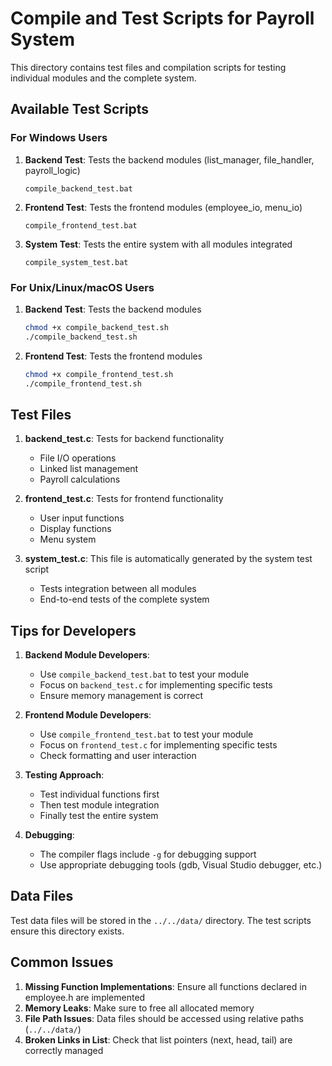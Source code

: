 # Compile and Test Scripts for Payroll System

This directory contains test files and compilation scripts for testing individual modules and the complete system.

## Available Test Scripts

### For Windows Users

1. **Backend Test**: Tests the backend modules (list_manager, file_handler, payroll_logic)
   ```
   compile_backend_test.bat
   ```

2. **Frontend Test**: Tests the frontend modules (employee_io, menu_io)
   ```
   compile_frontend_test.bat
   ```

3. **System Test**: Tests the entire system with all modules integrated
   ```
   compile_system_test.bat
   ```

### For Unix/Linux/macOS Users

1. **Backend Test**: Tests the backend modules
   ```bash
   chmod +x compile_backend_test.sh
   ./compile_backend_test.sh
   ```

2. **Frontend Test**: Tests the frontend modules
   ```bash
   chmod +x compile_frontend_test.sh
   ./compile_frontend_test.sh
   ```

## Test Files

1. **backend_test.c**: Tests for backend functionality
   - File I/O operations
   - Linked list management
   - Payroll calculations

2. **frontend_test.c**: Tests for frontend functionality
   - User input functions
   - Display functions
   - Menu system

3. **system_test.c**: This file is automatically generated by the system test script
   - Tests integration between all modules
   - End-to-end tests of the complete system

## Tips for Developers

1. **Backend Module Developers**:
   - Use `compile_backend_test.bat` to test your module
   - Focus on `backend_test.c` for implementing specific tests
   - Ensure memory management is correct

2. **Frontend Module Developers**:
   - Use `compile_frontend_test.bat` to test your module
   - Focus on `frontend_test.c` for implementing specific tests
   - Check formatting and user interaction

3. **Testing Approach**:
   - Test individual functions first
   - Then test module integration
   - Finally test the entire system

4. **Debugging**:
   - The compiler flags include `-g` for debugging support
   - Use appropriate debugging tools (gdb, Visual Studio debugger, etc.)

## Data Files

Test data files will be stored in the `../../data/` directory. The test scripts ensure this directory exists.

## Common Issues

1. **Missing Function Implementations**: Ensure all functions declared in employee.h are implemented
2. **Memory Leaks**: Make sure to free all allocated memory
3. **File Path Issues**: Data files should be accessed using relative paths (`../../data/`)
4. **Broken Links in List**: Check that list pointers (next, head, tail) are correctly managed
